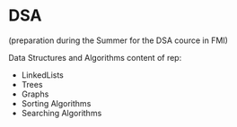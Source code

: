 # DSA 
(preparation during the Summer for the DSA cource in FMI)

Data Structures and Algorithms
content of rep:
- LinkedLists
- Trees
- Graphs
- Sorting Algorithms
- Searching Algorithms
